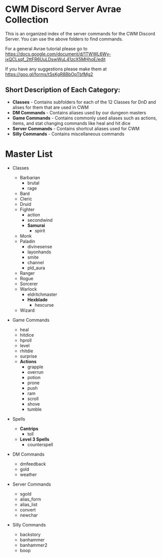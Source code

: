 # CWM Discord Server Avrae Collection

This is an organized index of the server commands for the CWM Discord Server.
You can use the above folders to find commands.

For a general Avrae tutorial please go to https://docs.google.com/document/d/1TWWL6Wy-jxQCLsqf_2ttFR6UuLDswWuL41zcX5MHhoE/edit

If you have any suggestions please make them at https://goo.gl/forms/tSsKgR8BbOpTbfMg2

## Short Description of Each Category:
* **Classes** - Contains subfolders for each of the 12 Classes for DnD and alises for them that are used in CWM
* **DM Commands** - Contains aliases used by our dungeon masters
* **Game Commands** - Contains commonly used aliases such as actions, items, and stat changing commands like heal and hit dice
* **Server Commands** - Contains shortcut aliases used for CWM
* **Silly Commands** - Contains miscellaneous commands

# Master List

* Classes
	* Barbarian
		* brutal
		* rage
	* Bard
	* Cleric
	* Druid
	* Fighter
		* action
		* secondwind
		* **Samurai**
			* spirit
	* Monk
	* Paladin
		* divinesense
		* layonhands
		* smite
		* channel
		* pld_aura
	* Ranger
	* Rogue
	* Sorcerer
	* Warlock
		* eldritchmaster
		* **Hexblade**
			* hexcurse
	* Wizard

* Game Commands
	* heal
	* hitdice
	* hproll
	* level
	* rhitdie
	* surprise
	* **Actions**
		* grapple
		* overrun
		* potion
		* prone
		* push
		* ram
		* scroll
		* shove
		* tumble
		
* Spells
	* **Cantrips**
		* toll
	* **Level 3 Spells**
		* counterspell

* DM Commands
	* dmfeedback
	* gold
	* weather

* Server Commands
	* sgold
	* alias_form
	* alias_list
	* convert
	* newchar
	
* Silly Commands
	* backstory
	* banhammer
	* banhammer2
	* boop
